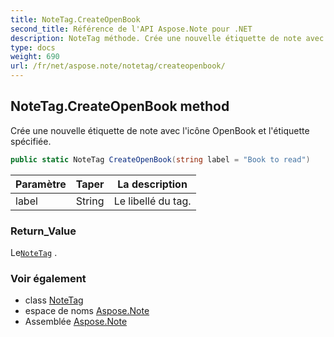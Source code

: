```yaml
---
title: NoteTag.CreateOpenBook
second_title: Référence de l'API Aspose.Note pour .NET
description: NoteTag méthode. Crée une nouvelle étiquette de note avec licône OpenBook et létiquette spécifiée.
type: docs
weight: 690
url: /fr/net/aspose.note/notetag/createopenbook/
---
```

## NoteTag.CreateOpenBook method

Crée une nouvelle étiquette de note avec l'icône OpenBook et l'étiquette spécifiée.

```csharp
public static NoteTag CreateOpenBook(string label = "Book to read")
```

| Paramètre | Taper | La description |
| --- | --- | --- |
| label | String | Le libellé du tag. |

### Return_Value

Le[`NoteTag`](../) .

### Voir également

* class [NoteTag](../)
* espace de noms [Aspose.Note](../../notetag/)
* Assemblée [Aspose.Note](../../../)


